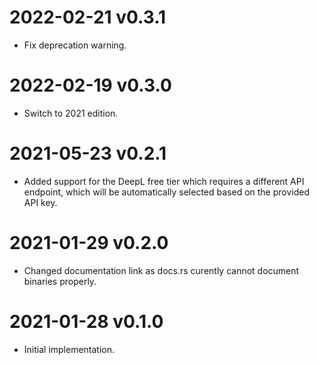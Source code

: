 # 2022-02-21 v0.3.1
- Fix deprecation warning.

# 2022-02-19 v0.3.0
- Switch to 2021 edition.

# 2021-05-23 v0.2.1
- Added support for the DeepL free tier which requires a different API endpoint, which will be automatically selected based on the provided API key.

# 2021-01-29 v0.2.0
- Changed documentation link as docs.rs curently cannot document binaries properly.

# 2021-01-28 v0.1.0
- Initial implementation.